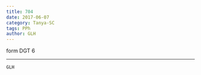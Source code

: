 ```yaml
---
title: 704
date: 2017-06-07
category: Tanya-SC
tags: PPh
author: GLH
---
```


form DGT 6

---



`GLH`
